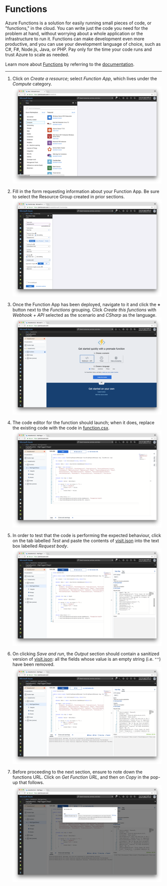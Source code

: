 # Functions

Azure Functions is a solution for easily running small pieces of code, or "functions," in the cloud. You can write just the code you need for the problem at hand, without worrying about a whole application or the infrastructure to run it. Functions can make development even more productive, and you can use your development language of choice, such as C#, F#, Node.js, Java, or PHP. Pay only for the time your code runs and trust Azure to scale as needed.

Learn more about [Functions](https://azure.microsoft.com/en-us/services/functions/) by referring to the [documentation](https://docs.microsoft.com/en-us/azure/azure-functions/).

---

1. Click on _Create a resource_; select _Function App_, which lives under the _Compute_ category.
![Select Function App](images/1.png)

1. Fill in the form requesting information about your Function App. Be sure to select the Resource Group created in prior sections.
![Enter the basic information for the Function App](images/2.png)

1. Once the Function App has been deployed, navigate to it and click the __+__ button next to the _Functions_ grouping. Click _Create this functions_ with _Webhook + API_ selected as the scenario and _CSharp_ as the language.
![Create a new Function](images/3.png)

1. The code editor for the function should launch; when it does, replace the existing code with the code in [function.csx](function.csx).
![Update the code for the Function](images/4.png)

1. In order to test that the code is performing the expected behaviour, click on the tab labelled _Test_ and paste the contents of [visit.json](visit.json) into the text box labelled _Request body_.
![Test the Function behaves correctly](images/5.png)

1. On clicking _Save and run_, the _Output_ section should contain a sanitized version of [visit.json](visit.json): all the fields whose value is an empty string (i.e. `""`) have been removed.
![Verify test results for the Function's output](images/6.png)

1. Before proceeding to the next section, ensure to note down the functions URL. Click on _Get Function URL_, and then on _Copy_ in the pop-up that follows.
![Copy the URL to the Function](images/7.png)
